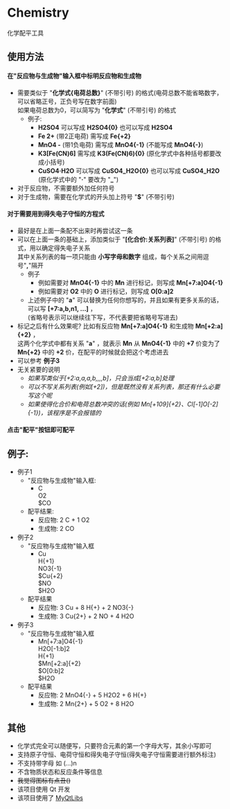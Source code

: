 # Chemistry  
 化学配平工具  
 
## 使用方法  

#### 在"反应物与生成物"输入框中标明反应物和生成物
- 需要类似于 "**化学式\{电荷总数}**" \(不带引号) 的格式\(电荷总数不能省略数字，可以省略正号，正负号写在数字前面)  
如果电荷总数为0，可以简写为 "**化学式**" \(不带引号) 的格式
    - 例子:
        - **H2SO4** 可以写成 **H2SO4\{0}** 也可以写成 **H2SO4**
        - **Fe 2+** (带2正电荷) 需写成 **Fe\{+2}**
        - **MnO4 -** (带1负电荷) 需写成 **MnO4\{-1}** (不能写成 **MnO4\{-}**)
		- **K3\[Fe\(CN)6]** 需写成 **K3\(Fe\(CN)6)\{0}** (原化学式中各种括号都要改成小括号)
		- **CuSO4·H2O** 可以写成 **CuSO4_H2O\{0}** 也可以写成 **CuSO4_H2O** (原化学式中的 "**·**" 要改为 "**_**")
- 对于反应物，不需要额外加任何符号
- 对于生成物，需要在化学式的开头加上符号 "**$**" (不带引号)

#### 对于需要用到得失电子守恒的方程式
- 最好是在上面一条配不出来时再尝试这一条
- 可以在上面一条的基础上，添加类似于 "**\[化合价:关系列表]**" \(不带引号) 的格式，用以确定得失电子关系  
其中关系列表的每一项只能由 **小写字母和数字** 组成，每个关系之间用逗号"**,**"隔开
	- 例子
		- 例如需要对 **MnO4\{-1}** 中的 **Mn** 进行标记，则写成 **Mn\[+7:a]O4\{-1}**
		- 例如需要对 **O2** 中的 **O** 进行标记，则写成 **O\[0:a]2**
	- 上述例子中的 "**a**" 可以替换为任何你想写的，并且如果有更多关系的话，可以写 **\[+7:a,b,n1, ...]** ，  
	\(省略号表示可以继续往下写，不代表要把省略号写进去)
- 标记之后有什么效果呢? 比如有反应物 **Mn\[+7:a]O4\{-1}** 和生成物 **Mn\[+2:a]\{+2}** ，  
这两个化学式中都有关系 "**a**" ，就表示 **Mn** 从 **MnO4\{-1}** 中的 **+7** 价变为了 **Mn\{+2}** 中的 **+2** 价，在配平的时候就会把这个考虑进去
- 可以参考 **例子3**
- 无关紧要的说明
	- *如果写类似于\[+2:a,a,a,b,,,,b]，只会当成\[+2:a,b]处理*
	- *可以不写关系列表\(例如\[+2])，但是既然没有关系列表，那还有什么必要写这个呢*
	- *如果使得化合价和电荷总数冲突的话\(例如 Mn\[+109]\{+2}、Cl\[-1]O\[-2]\{-1})，该程序是不会报错的*
	
#### 点击"配平"按钮即可配平
  
## 例子:
- 例子1
    - "反应物与生成物"输入框:
        - C  
        O2  
        $CO
    - 配平结果:
        - 反应物: 2 C + 1 O2
        - 生成物: 2 CO
- 例子2
    - "反应物与生成物"输入框
        - Cu  
        H\{+1}  
        NO3\{-1}  
        $Cu\{+2}  
        $NO  
        $H2O
    - 配平结果
        - 反应物: 3 Cu + 8 H{+} + 2 NO3\{-}
		- 生成物: 3 Cu\{2+} + 2 NO + 4 H2O
- 例子3
	- "反应物与生成物"输入框
		- Mn\[+7:a]O4\{-1}  
		H2O\[-1:b]2  
		H\{+1}  
		$Mn\[+2:a]\{+2}  
		$O\[0:b]2  
		$H2O
	- 配平结果
		- 反应物: 2 MnO4\{-} + 5 H2O2 + 6 H\{+}
		- 生成物: 2 Mn\{2+} + 5 O2 + 8 H2O
  
## 其他
- 化学式完全可以随便写，只要符合元素的第一个字母大写，其余小写即可
- 支持原子守恒、电荷守恒和得失电子守恒(得失电子守恒需要进行额外标注)
- 不支持带字母 如 \(...)n
- 不含物质状态和反应条件等信息
- ~~我觉得图标有点丑()~~
- 该项目使用 Qt 开发  
- 该项目使用了 [MyQtLibs](https://github.com/jkjkil4/MyQtLibs)

